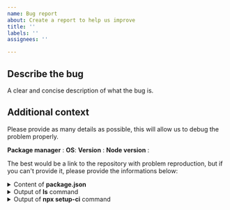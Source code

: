 ```yaml
---
name: Bug report
about: Create a report to help us improve
title: ''
labels: ''
assignees: ''

---
```


## Describe the bug
A clear and concise description of what the bug is.

## Additional context
Please provide as many details as possible, this will allow us to debug the problem properly. 

**Package manager**  <!-- (npm/yarn/bun/pnpm) -->: 
**OS**:
**Version** <!-- (`npx setup-ci --version`) --> :
**Node version**  <!-- (`node --version`) -->: 

The best would be a link to the repository with problem reproduction, but if you can't provide it, please provide the informations below:

<details>
<summary>Content of <b>package.json</b></summary>

```bash
# Paste here
```

</details> 

<details>
<summary>Output of <b>ls</b> command</summary>

```bash
# Paste here
```

</details> 

<details>
<summary>Output of <b>npx setup-ci</b> command</summary>

```bash
# Paste here
```

</details>
